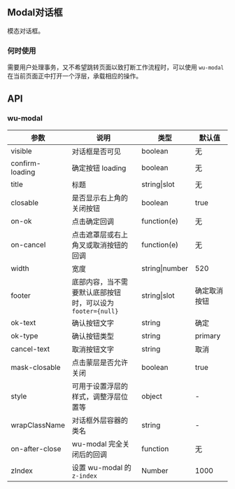 ## Modal对话框

模态对话框。

### 何时使用

需要用户处理事务，又不希望跳转页面以致打断工作流程时，可以使用 `wu-modal` 在当前页面正中打开一个浮层，承载相应的操作。




## API

### wu-modal

| 参数       | 说明           | 类型             | 默认值       |
|------------|----------------|------------------|--------------|
| visible    | 对话框是否可见 | boolean          | 无           |
| confirm-loading | 确定按钮 loading | boolean    | 无           |
| title      | 标题           | string\|slot | 无           |
| closable   | 是否显示右上角的关闭按钮 | boolean    | true        |
| on-ok       | 点击确定回调       | function(e)     | 无           |
| on-cancel   | 点击遮罩层或右上角叉或取消按钮的回调  | function(e)  | 无         |
| width      | 宽度           | string\|number | 520           |
| footer     | 底部内容，当不需要默认底部按钮时，可以设为 `footer={null}` | string\|slot | 确定取消按钮 |
| ok-text     | 确认按钮文字    | string           | 确定       |
| ok-type     | 确认按钮类型     | string           | primary   |
| cancel-text | 取消按钮文字    | string           | 取消       |
| mask-closable | 点击蒙层是否允许关闭 | boolean   | true       |
| style | 可用于设置浮层的样式，调整浮层位置等 | object   | - |
| wrapClassName | 对话框外层容器的类名 | string   | - |
| on-after-close | wu-modal 完全关闭后的回调 | function | 无 |
| zIndex | 设置 wu-modal 的 `z-index` | Number | 1000 |